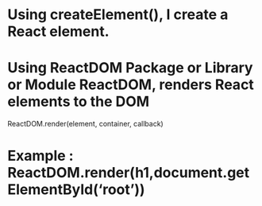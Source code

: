  # Using createElement(), I  create a React element.
 # Using ReactDOM Package or Library or Module ReactDOM, renders React elements to the DOM
 ReactDOM.render(element, container, callback)
 # Example : ReactDOM.render(h1,document.getElementById(‘root’))


